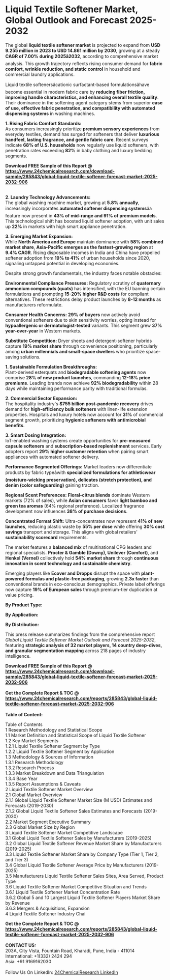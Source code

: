 <h1>Liquid Textile Softener Market, Global Outlook and Forecast 2025-2032</h1><p>The global <strong>liquid textile softener market</strong> is projected to expand from <strong>USD 9.255 million in 2023 to USD 14.861 million by 2030</strong>, growing at a steady <strong>CAGR of 7.00% during 2025â2032</strong>, according to comprehensive market analysis. This growth trajectory reflects rising consumer demand for <strong>fabric comfort, wrinkle reduction, and static control</strong> in household and commercial laundry applications.</p><p>Liquid textile softenersâcationic surfactant-based formulationsâhave become essential in modern fabric care by <strong>reducing fiber friction, improving handle characteristics, and enhancing overall textile quality</strong>. Their dominance in the softening agent category stems from superior <strong>ease of use, effective fabric penetration, and compatibility with automated dispensing systems</strong> in washing machines.</p><p><strong>1. Rising Fabric Comfort Standards:</strong><br>
As consumers increasingly prioritize <strong>premium sensory experiences</strong> from everyday textiles, demand has surged for softeners that deliver <strong>luxurious handfeel, lasting fragrance, and gentle fabric care</strong>. Recent surveys indicate <strong>68% of U.S. households</strong> now regularly use liquid softeners, with penetration rates exceeding <strong>82%</strong> in baby clothing and luxury bedding segments.</p><div><b>Download FREE Sample of this Report @ 
            <a href="https://www.24chemicalresearch.com/download-sample/285843/global-liquid-textile-softener-forecast-market-2025-2032-906">
            https://www.24chemicalresearch.com/download-sample/285843/global-liquid-textile-softener-forecast-market-2025-2032-906</a></b></div><br><p><strong>2. Laundry Technology Advancements:</strong><br>
The global washing machine market, growing at <strong>5.8% annually</strong>, increasingly incorporates <strong>automated softener dispensing systems</strong>âa feature now present in <strong>43% of mid-range and 91% of premium models</strong>. This technological shift has boosted liquid softener adoption, with unit sales up <strong>22%</strong> in markets with high smart appliance penetration.</p><p><strong>3. Emerging Market Expansion:</strong><br>
While <strong>North America and Europe</strong> maintain dominance with <strong>58% combined market share</strong>, <strong>Asia-Pacific emerges as the fastest-growing region</strong> at <strong>9.4% CAGR</strong>. Rising disposable incomes in India and China have propelled softener adoption from <strong>19% to 41%</strong> of urban households since 2020, signaling untapped potential in developing economies.</p><p>Despite strong growth fundamentals, the industry faces notable obstacles:</p><p><strong>Environmental Compliance Pressures:</strong> Regulatory scrutiny of <strong>quaternary ammonium compounds (quats)</strong> has intensified, with the EU banning certain formulations and prompting <strong>15-20% higher R&amp;D costs</strong> for compliant alternatives. These restrictions delay product launches by <strong>8-12 months</strong> as manufacturers reformulate.</p><p><strong>Consumer Health Concerns:</strong> <strong>29% of buyers</strong> now actively avoid conventional softeners due to skin sensitivity worries, opting instead for <strong>hypoallergenic or dermatologist-tested</strong> variants. This segment grew <strong>37% year-over-year</strong> in Western markets.</p><p><strong>Substitute Competition:</strong> Dryer sheets and detergent-softener hybrids capture <strong>19% market share</strong> through convenience positioning, particularly among <strong>urban millennials and small-space dwellers</strong> who prioritize space-saving solutions.</p><p><strong>1. Sustainable Formulation Breakthroughs:</strong><br>
Plant-derived esterquats and <strong>biodegradable softening agents</strong> now comprise <strong>28% of new product launches</strong>, commanding <strong>12-18% price premiums</strong>. Leading brands now achieve <strong>92% biodegradability</strong> within 28 days while maintaining performance parity with traditional formulas.</p><p><strong>2. Commercial Sector Expansion:</strong><br>
The hospitality industry's <strong>$755 billion post-pandemic recovery</strong> drives demand for <strong>high-efficiency bulk softeners</strong> with linen-life extension properties. Hospitals and luxury hotels now account for <strong>31%</strong> of commercial segment growth, prioritizing <strong>hygienic softeners with antimicrobial benefits</strong>.</p><p><strong>3. Smart Dosing Integration:</strong><br>
IoT-enabled washing systems create opportunities for <strong>pre-measured capsule softeners</strong> and <strong>subscription-based replenishment</strong> services. Early adopters report <strong>29% higher customer retention</strong> when pairing smart appliances with automated softener delivery.</p><p><strong>Performance Segmented Offerings:</strong> Market leaders now differentiate products by fabric typeâwith <strong>specialized formulations for athleticwear (moisture-wicking preservation), delicates (stretch protection), and denim (color safeguarding)</strong> gaining traction.</p><p><strong>Regional Scent Preferences:</strong> <strong>Floral-citrus blends</strong> dominate Western markets (72% of sales), while <strong>Asian consumers</strong> favor <strong>light bamboo and green tea aromas</strong> (64% regional preference). Localized fragrance development now influences <strong>38% of purchase decisions</strong>.</p><p><strong>Concentrated Format Shift:</strong> Ultra-concentrates now represent <strong>41% of new launches</strong>, reducing plastic waste by <strong>55% per dose</strong> while offering <strong>30% cost savings</strong> transport and storage. This aligns with global retailers' <strong>sustainability scorecard</strong> requirements.</p><p>The market features a <strong>balanced mix</strong> of multinational CPG leaders and regional specialists. <strong>Procter &amp; Gamble (Downy), Unilever (Comfort)</strong>, and <strong>Henkel (Vernel)</strong> collectively hold <strong>54% market share</strong> through <strong>continuous innovation in scent technology and sustainable chemistry</strong>.</p><p>Emerging players like <strong>Ecover and Dropps</strong> disrupt the space with <strong>plant-powered formulas and plastic-free packaging</strong>, growing <strong>2.3x faster</strong> than conventional brands in eco-conscious demographics. Private label offerings now capture <strong>19% of European sales</strong> through premium-tier duplication at value pricing.</p><p><strong>By Product Type:</strong></p><p><strong>By Application:</strong></p><p><strong>By Distribution:</strong></p><p>This press release summarizes findings from the comprehensive report <em>Global Liquid Textile Softener Market Outlook and Forecast 2025-2032</em>, featuring <strong>strategic analysis of 32 market players, 14 country deep-dives, and granular segmentation mapping</strong> across 218 pages of industry intelligence.</p><div><b>Download FREE Sample of this Report @ 
            <a href="https://www.24chemicalresearch.com/download-sample/285843/global-liquid-textile-softener-forecast-market-2025-2032-906">
            https://www.24chemicalresearch.com/download-sample/285843/global-liquid-textile-softener-forecast-market-2025-2032-906</a></b></div><br><div><b>Get the Complete Report & TOC @ 
            <a href="https://www.24chemicalresearch.com/reports/285843/global-liquid-textile-softener-forecast-market-2025-2032-906">
            https://www.24chemicalresearch.com/reports/285843/global-liquid-textile-softener-forecast-market-2025-2032-906</a></b></div><br>
            <b>Table of Content:</b><p>Table of Contents<br />
1 Research Methodology and Statistical Scope<br />
1.1 Market Definition and Statistical Scope of Liquid Textile Softener<br />
1.2 Key Market Segments<br />
1.2.1 Liquid Textile Softener Segment by Type<br />
1.2.2 Liquid Textile Softener Segment by Application<br />
1.3 Methodology & Sources of Information<br />
1.3.1 Research Methodology<br />
1.3.2 Research Process<br />
1.3.3 Market Breakdown and Data Triangulation<br />
1.3.4 Base Year<br />
1.3.5 Report Assumptions & Caveats<br />
2 Liquid Textile Softener Market Overview<br />
2.1 Global Market Overview<br />
2.1.1 Global Liquid Textile Softener Market Size (M USD) Estimates and Forecasts (2019-2030)<br />
2.1.2 Global Liquid Textile Softener Sales Estimates and Forecasts (2019-2030)<br />
2.2 Market Segment Executive Summary<br />
2.3 Global Market Size by Region<br />
3 Liquid Textile Softener Market Competitive Landscape<br />
3.1 Global Liquid Textile Softener Sales by Manufacturers (2019-2025)<br />
3.2 Global Liquid Textile Softener Revenue Market Share by Manufacturers (2019-2025)<br />
3.3 Liquid Textile Softener Market Share by Company Type (Tier 1, Tier 2, and Tier 3)<br />
3.4 Global Liquid Textile Softener Average Price by Manufacturers (2019-2025)<br />
3.5 Manufacturers Liquid Textile Softener Sales Sites, Area Served, Product Type<br />
3.6 Liquid Textile Softener Market Competitive Situation and Trends<br />
3.6.1 Liquid Textile Softener Market Concentration Rate<br />
3.6.2 Global 5 and 10 Largest Liquid Textile Softener Players Market Share by Revenue<br />
3.6.3 Mergers & Acquisitions, Expansion<br />
4 Liquid Textile Softener Industry Chai</p><div><b>Get the Complete Report & TOC @ 
            <a href="https://www.24chemicalresearch.com/reports/285843/global-liquid-textile-softener-forecast-market-2025-2032-906">
            https://www.24chemicalresearch.com/reports/285843/global-liquid-textile-softener-forecast-market-2025-2032-906</a></b></div><br><b>CONTACT US:</b><br>
            203A, City Vista, Fountain Road, Kharadi, Pune, India - 411014<br>
            International: +1(332) 2424 294<br>
            Asia: +91 9169162030 <br><br>
            Follow Us On LinkedIn: <a href="https://www.linkedin.com/company/24chemicalresearch/">24ChemicalResearch LinkedIn</a>